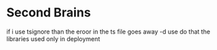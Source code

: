 # Second Brains
if i use tsignore than the eroor in the ts file goes away 
-d use do that the libraries used only in deployment 